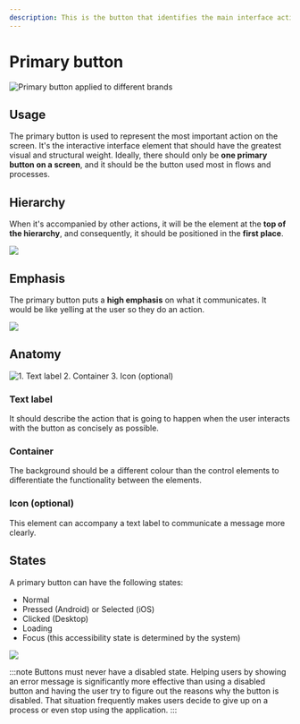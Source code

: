 ```yaml
---
description: This is the button that identifies the main interface action.
---
```


# Primary button

![Primary button applied to different brands](../img/typology_primary.png)

## Usage

The primary button is used to represent the most important action on the screen. It's the interactive interface element that should have the greatest visual and structural weight. Ideally, there should only be **one primary button on a screen**, and it should be the button used most in flows and processes.

## Hierarchy

When it's accompanied by other actions, it will be the element at the **top of the hierarchy**, and consequently, it should be positioned in the **first place**.

![](../img/typology_primary_hierarchy.png)

## Emphasis

The primary button puts a **high emphasis** on what it communicates. It would be like yelling at the user so they do an action.

![](../img/typology_primary_emphasis.png)

## Anatomy

![1. Text label    2. Container    3. Icon \(optional\)](../img/typology_primary_anatomy.png)

### Text label

It should describe the action that is going to happen when the user interacts with the button as concisely as possible.

### Container

The background should be a different colour than the control elements to differentiate the functionality between the elements.

### Icon \(optional\)

This element can accompany a text label to communicate a message more clearly.

## States

A primary button can have the following states:

* Normal
* Pressed \(Android\) or Selected \(iOS\)
* Clicked \(Desktop\)
* Loading
* Focus \(this accessibility state is determined by the system\)

![](../img/typology_primary_states.png)

:::note
Buttons must never have a disabled state. Helping users by showing an error message is significantly more effective than using a disabled button and having the user try to figure out the reasons why the button is disabled. That situation frequently makes users decide to give up on a process or even stop using the application.
:::

